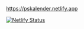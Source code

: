 https://pskalender.netlify.app

[![Netlify Status](https://api.netlify.com/api/v1/badges/685c9305-104b-4e3f-94a8-77568067f437/deploy-status)](https://app.netlify.com/sites/pskalender/deploys)

